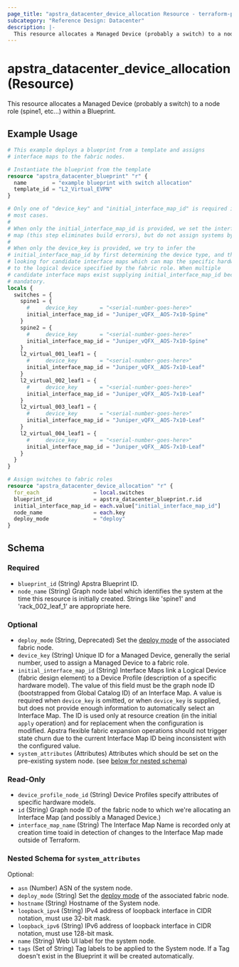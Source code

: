 ```yaml
---
page_title: "apstra_datacenter_device_allocation Resource - terraform-provider-apstra"
subcategory: "Reference Design: Datacenter"
description: |-
  This resource allocates a Managed Device (probably a switch) to a node role (spine1, etc...) within a Blueprint.
---
```


# apstra_datacenter_device_allocation (Resource)

This resource allocates a Managed Device (probably a switch) to a node role (spine1, etc...) within a Blueprint.


## Example Usage

```terraform
# This example deploys a blueprint from a template and assigns
# interface maps to the fabric nodes.

# Instantiate the blueprint from the template
resource "apstra_datacenter_blueprint" "r" {
  name        = "example blueprint with switch allocation"
  template_id = "L2_Virtual_EVPN"
}

# Only one of "device_key" and "initial_interface_map_id" is required in
# most cases.
#
# When only the initial_interface_map_id is provided, we set the interface
# map (this step eliminates build errors), but do not assign systems by ID.
#
# When only the device_key is provided, we try to infer the
# initial_interface_map_id by first determining the device type, and then
# looking for candidate interface maps which can map the specific hardware
# to the logical device specified by the fabric role. When multiple
# candidate interface maps exist supplying initial_interface_map_id becomes
# mandatory.
locals {
  switches = {
    spine1 = {
      #     device_key       = "<serial-number-goes-here>"
      initial_interface_map_id = "Juniper_vQFX__AOS-7x10-Spine"
    }
    spine2 = {
      #     device_key       = "<serial-number-goes-here>"
      initial_interface_map_id = "Juniper_vQFX__AOS-7x10-Spine"
    }
    l2_virtual_001_leaf1 = {
      #     device_key       = "<serial-number-goes-here>"
      initial_interface_map_id = "Juniper_vQFX__AOS-7x10-Leaf"
    }
    l2_virtual_002_leaf1 = {
      #     device_key       = "<serial-number-goes-here>"
      initial_interface_map_id = "Juniper_vQFX__AOS-7x10-Leaf"
    }
    l2_virtual_003_leaf1 = {
      #     device_key       = "<serial-number-goes-here>"
      initial_interface_map_id = "Juniper_vQFX__AOS-7x10-Leaf"
    }
    l2_virtual_004_leaf1 = {
      #     device_key       = "<serial-number-goes-here>"
      initial_interface_map_id = "Juniper_vQFX__AOS-7x10-Leaf"
    }
  }
}

# Assign switches to fabric roles
resource "apstra_datacenter_device_allocation" "r" {
  for_each                 = local.switches
  blueprint_id             = apstra_datacenter_blueprint.r.id
  initial_interface_map_id = each.value["initial_interface_map_id"]
  node_name                = each.key
  deploy_mode              = "deploy"
}
```

<!-- schema generated by tfplugindocs -->
## Schema

### Required

- `blueprint_id` (String) Apstra Blueprint ID.
- `node_name` (String) Graph node label which identifies the system at the time this resource is initially created. Strings like 'spine1' and 'rack_002_leaf_1' are appropriate here.

### Optional

- `deploy_mode` (String, Deprecated) Set the [deploy mode](https://www.juniper.net/documentation/us/en/software/apstra4.1/apstra-user-guide/topics/topic-map/datacenter-deploy-mode-set.html) of the associated fabric node.
- `device_key` (String) Unique ID for a Managed Device, generally the serial number, used to assign a Managed Device to a fabric role.
- `initial_interface_map_id` (String) Interface Maps link a Logical Device (fabric design element) to a Device Profile (description of a specific hardware model). The value of this field must be the graph node ID (bootstrapped from Global Catalog ID) of an Interface Map. A value is required when `device_key` is omitted, or when `device_key` is supplied, but does not provide enough information to automatically select an Interface Map. The ID is used only at resource creation (in the initial `apply` operation) and for replacement when the configuration is modified. Apstra flexible fabric expansion operations should not trigger state churn due to the current Interface Map ID being inconsistent with the configured value.
- `system_attributes` (Attributes) Attributes which should be set on the pre-existing system node. (see [below for nested schema](#nestedatt--system_attributes))

### Read-Only

- `device_profile_node_id` (String) Device Profiles specify attributes of specific hardware models.
- `id` (String) Graph node ID of the fabric node to which we're allocating an Interface Map (and possibly a Managed Device.)
- `interface_map_name` (String) The Interface Map Name is recorded only at creation time toaid in detection of changes to the Interface Map made outside of Terraform.

<a id="nestedatt--system_attributes"></a>
### Nested Schema for `system_attributes`

Optional:

- `asn` (Number) ASN of the system node.
- `deploy_mode` (String) Set the [deploy mode](https://www.juniper.net/documentation/us/en/software/apstra4.1/apstra-user-guide/topics/topic-map/datacenter-deploy-mode-set.html) of the associated fabric node.
- `hostname` (String) Hostname of the System node.
- `loopback_ipv4` (String) IPv4 address of loopback interface in CIDR notation, must use 32-bit mask.
- `loopback_ipv6` (String) IPv6 address of loopback interface in CIDR notation, must use 128-bit mask.
- `name` (String) Web UI label for the system node.
- `tags` (Set of String) Tag labels to be applied to the System node. If a Tag doesn't exist in the Blueprint it will be created automatically.




